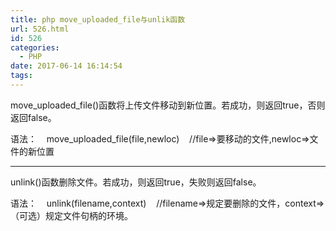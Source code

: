 ```yaml
---
title: php move_uploaded_file与unlik函数
url: 526.html
id: 526
categories:
  - PHP
date: 2017-06-14 16:14:54
tags:
---
```


move\_uploaded\_file()函数将上传文件移动到新位置。若成功，则返回true，否则返回false。  

  

语法：    move\_uploaded\_file(file,newloc)    //file=>要移动的文件,newloc=>文件的新位置

  

* * *

unlink()函数删除文件。若成功，则返回true，失败则返回false。  

  

语法：    unlink(filename,context)    //filename=>规定要删除的文件，context=>（可选）规定文件句柄的环境。